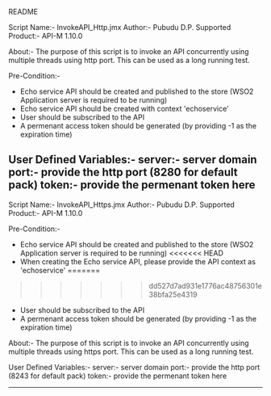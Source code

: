 README

Script Name:- InvokeAPI_Http.jmx
Author:- Pubudu D.P.
Supported Product:- API-M 1.10.0

About:-
The purpose of this script is to invoke an API concurrently using multiple threads using http port. This can be used as a long running test.

Pre-Condition:-
- Echo service API should be created and published to the store (WSO2 Application server is required to be running)
- Echo service API should be created with context 'echoservice'
- User should be subscribed to the API
- A permenant access token should be generated (by providing -1 as the expiration time)


User Defined Variables:-
server:- server domain
port:- provide the http port (8280 for default pack)
token:- provide the permenant token here
------------------------------------------------------------------------------

Script Name:- InvokeAPI_Https.jmx
Author:- Pubudu D.P.
Supported Product:- API-M 1.10.0

Pre-Condition:-
- Echo service API should be created and published to the store (WSO2 Application server is required to be running)
<<<<<<< HEAD
- When creating the Echo service API, please provide the API context as 'echoservice'
=======
>>>>>>> dd527d7ad931e1776ac48756301e38bfa25e4319
- User should be subscribed to the API
- A permenant access token should be generated (by providing -1 as the expiration time)

About:-
The purpose of this script is to invoke an API concurrently using multiple threads using https port. This can be used as a long running test.

User Defined Variables:-
server:- server domain
port:- provide the http port (8243 for default pack)
token:- provide the permenant token here

------------------------------------------------------------------------------

